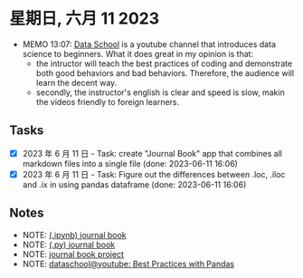 # 星期日, 六月 11 2023

- MEMO 13:07: [Data School](https://www.youtube.com/@dataschool) is a youtube channel that introduces data science to beginners. What it does great in my opinion is that:
  - the intructor will teach the best practices of coding and demonstrate both good behaviors and bad behaviors. Therefore, the audience will learn the decent way.
  - secondly, the instructor's english is clear and speed is slow, makin the videos friendly to foreign learners.

## Tasks

- [x] 2023 年 6 月 11 日 - Task: create "Journal Book" app that combines all markdown files into a single file (done: 2023-06-11 16:06)
- [x] 2023 年 6 月 11 日 - Task: Figure out the differences between .loc, .iloc and .ix in using pandas dataframe (done: 2023-06-11 16:06)

## Notes

- NOTE: [(.ipynb) journal book](11/journal_book.ipynb)
- NOTE: [(.py) journal book](11/journal_book.py)
- NOTE: [journal book project](11/journal_book_project.md)
- NOTE: [dataschool@youtube: Best Practices with Pandas](https://www.youtube.com/watch?v=hl-TGI4550M&list=PL5-da3qGB5IBITZj_dYSFqnd_15JgqwA6)
